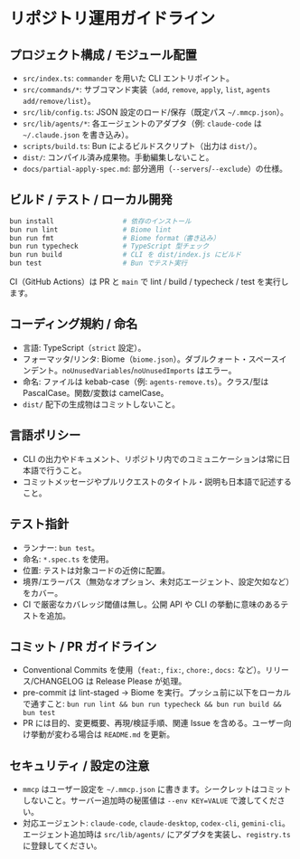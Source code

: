 # リポジトリ運用ガイドライン

## プロジェクト構成 / モジュール配置
- `src/index.ts`: `commander` を用いた CLI エントリポイント。
- `src/commands/*`: サブコマンド実装（`add`, `remove`, `apply`, `list`, `agents add/remove/list`）。
- `src/lib/config.ts`: JSON 設定のロード/保存（既定パス `~/.mmcp.json`）。
- `src/lib/agents/*`: 各エージェントのアダプタ（例: `claude-code` は `~/.claude.json` を書き込み）。
- `scripts/build.ts`: Bun によるビルドスクリプト（出力は `dist/`）。
- `dist/`: コンパイル済み成果物。手動編集しないこと。
- `docs/partial-apply-spec.md`: 部分適用（`--servers`/`--exclude`）の仕様。

## ビルド / テスト / ローカル開発
```bash
bun install                 # 依存のインストール
bun run lint                # Biome lint
bun run fmt                 # Biome format（書き込み）
bun run typecheck           # TypeScript 型チェック
bun run build               # CLI を dist/index.js にビルド
bun test                    # Bun でテスト実行
```
CI（GitHub Actions）は PR と `main` で lint / build / typecheck / test を実行します。

## コーディング規約 / 命名
- 言語: TypeScript（`strict` 設定）。
- フォーマッタ/リンタ: Biome（`biome.json`）。ダブルクォート・スペースインデント。`noUnusedVariables`/`noUnusedImports` はエラー。
- 命名: ファイルは kebab-case（例: `agents-remove.ts`）。クラス/型は PascalCase。関数/変数は camelCase。
- `dist/` 配下の生成物はコミットしないこと。

## 言語ポリシー
- CLI の出力やドキュメント、リポジトリ内でのコミュニケーションは常に日本語で行うこと。
- コミットメッセージやプルリクエストのタイトル・説明も日本語で記述すること。

## テスト指針
- ランナー: `bun test`。
- 命名: `*.spec.ts` を使用。
- 位置: テストは対象コードの近傍に配置。
- 境界/エラーパス（無効なオプション、未対応エージェント、設定欠如など）をカバー。
- CI で厳密なカバレッジ閾値は無し。公開 API や CLI の挙動に意味のあるテストを追加。

## コミット / PR ガイドライン
- Conventional Commits を使用（`feat:`, `fix:`, `chore:`, `docs:` など）。リリース/CHANGELOG は Release Please が処理。
- pre-commit は lint-staged → Biome を実行。プッシュ前に以下をローカルで通すこと:
  `bun run lint && bun run typecheck && bun run build && bun test`
- PR には目的、変更概要、再現/検証手順、関連 Issue を含める。ユーザー向け挙動が変わる場合は `README.md` を更新。

## セキュリティ / 設定の注意
- `mmcp` はユーザー設定を `~/.mmcp.json` に書きます。シークレットはコミットしないこと。サーバー追加時の秘匿値は `--env KEY=VALUE` で渡してください。
- 対応エージェント: `claude-code`, `claude-desktop`, `codex-cli`, `gemini-cli`。エージェント追加時は `src/lib/agents/` にアダプタを実装し、`registry.ts` に登録してください。
